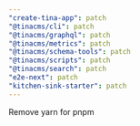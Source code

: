 ```yaml
---
"create-tina-app": patch
"@tinacms/cli": patch
"@tinacms/graphql": patch
"@tinacms/metrics": patch
"@tinacms/schema-tools": patch
"@tinacms/scripts": patch
"@tinacms/search": patch
"e2e-next": patch
"kitchen-sink-starter": patch
---
```


Remove yarn for pnpm
